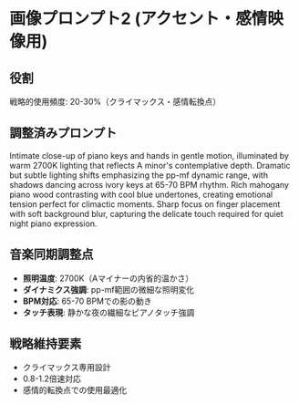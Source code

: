 # 画像プロンプト2 (アクセント・感情映像用)

## 役割
戦略的使用頻度: 20-30%（クライマックス・感情転換点）

## 調整済みプロンプト
Intimate close-up of piano keys and hands in gentle motion, illuminated by warm 2700K lighting that reflects A minor's contemplative depth. Dramatic but subtle lighting shifts emphasizing the pp-mf dynamic range, with shadows dancing across ivory keys at 65-70 BPM rhythm. Rich mahogany piano wood contrasting with cool blue undertones, creating emotional tension perfect for climactic moments. Sharp focus on finger placement with soft background blur, capturing the delicate touch required for quiet night piano expression.

## 音楽同期調整点
- **照明温度**: 2700K（Aマイナーの内省的温かさ）
- **ダイナミクス強調**: pp-mf範囲の微細な照明変化
- **BPM対応**: 65-70 BPMでの影の動き
- **タッチ表現**: 静かな夜の繊細なピアノタッチ強調

## 戦略維持要素
- クライマックス専用設計
- 0.8-1.2倍速対応
- 感情的転換点での使用最適化